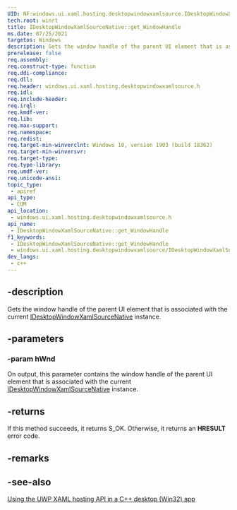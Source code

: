 ```yaml
---
UID: NF:windows.ui.xaml.hosting.desktopwindowxamlsource.IDesktopWindowXamlSourceNative.get_WindowHandle
tech.root: winrt
title: IDesktopWindowXamlSourceNative::get_WindowHandle
ms.date: 07/25/2021
targetos: Windows
description: Gets the window handle of the parent UI element that is associated with the current **IDesktopWindowXamlSourceNative instance.
prerelease: false
req.assembly: 
req.construct-type: function
req.ddi-compliance: 
req.dll: 
req.header: windows.ui.xaml.hosting.desktopwindowxamlsource.h
req.idl: 
req.include-header: 
req.irql: 
req.kmdf-ver: 
req.lib: 
req.max-support: 
req.namespace: 
req.redist: 
req.target-min-winverclnt: Windows 10, version 1903 (build 18362) 
req.target-min-winversvr: 
req.target-type: 
req.type-library: 
req.umdf-ver: 
req.unicode-ansi: 
topic_type:
 - apiref
api_type:
 - COM
api_location:
 - windows.ui.xaml.hosting.desktopwindowxamlsource.h
api_name:
 - IDesktopWindowXamlSourceNative::get_WindowHandle
f1_keywords:
 - IDesktopWindowXamlSourceNative::get_WindowHandle
 - windows.ui.xaml.hosting.desktopwindowxamlsource/IDesktopWindowXamlSourceNative::get_WindowHandle
dev_langs:
 - c++
---
```


## -description

Gets the window handle of the parent UI element that is associated with the current [IDesktopWindowXamlSourceNative](nn-windows-ui-xaml-hosting-desktopwindowxamlsource-idesktopwindowxamlsourcenative.md) instance.

## -parameters

### -param hWnd

On output, this parameter contains the window handle of the parent UI element that is associated with the current [IDesktopWindowXamlSourceNative](nn-windows-ui-xaml-hosting-desktopwindowxamlsource-idesktopwindowxamlsourcenative.md) instance.

## -returns

If this method succeeds, it returns S_OK. Otherwise, it returns an **HRESULT** error code.

## -remarks

## -see-also

[Using the UWP XAML hosting API in a C++ desktop (Win32) app](/windows/apps/desktop/modernize/using-the-xaml-hosting-api)
